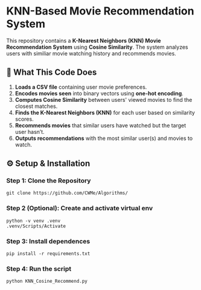 # KNN-Based Movie Recommendation System  

This repository contains a **K-Nearest Neighbors (KNN) Movie Recommendation System** using **Cosine Similarity**. The system analyzes users with similiar movie watching history and recommends movies.  

## 📌 What This Code Does  

1. **Loads a CSV file** containing user movie preferences.  
2. **Encodes movies seen** into binary vectors using **one-hot encoding**.  
3. **Computes Cosine Similarity** between users' viewed movies to find the closest matches.  
4. **Finds the K-Nearest Neighbors (KNN)** for each user based on similarity scores.  
5. **Recommends movies** that similar users have watched but the target user hasn’t.  
6. **Outputs recommendations** with the most similar user(s) and movies to watch.  

## ⚙️ Setup & Installation  

### **Step 1: Clone the Repository**  
```
git clone https://github.com/CWMe/Algorithms/
```
### **Step 2 (Optional): Create and activate virtual env**  
```
python -v venv .venv
.venv/Scripts/Activate
```

### **Step 3: Install dependences**  
```
pip install -r requirements.txt
```
### **Step 4: Run the script**  
```
python KNN_Cosine_Recommend.py
```



